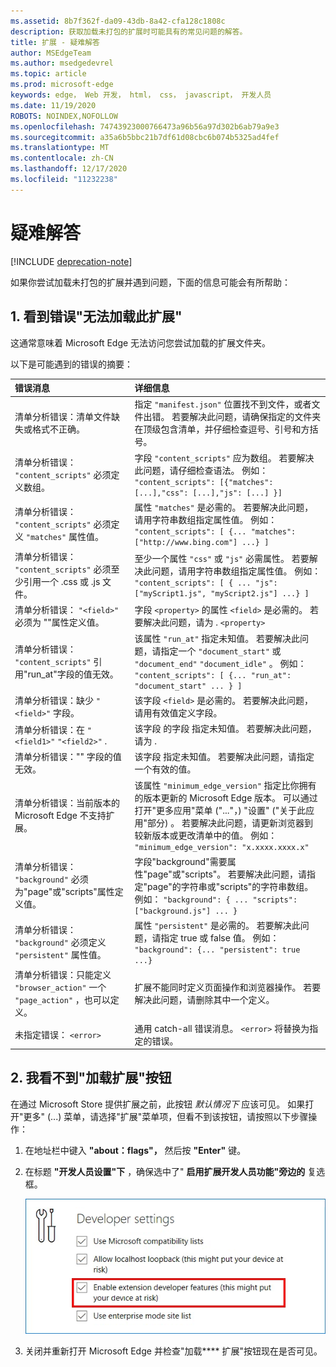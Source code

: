 ```yaml
---
ms.assetid: 8b7f362f-da09-43db-8a42-cfa128c1808c
description: 获取加载未打包的扩展时可能具有的常见问题的解答。
title: 扩展 - 疑难解答
author: MSEdgeTeam
ms.author: msedgedevrel
ms.topic: article
ms.prod: microsoft-edge
keywords: edge， Web 开发， html， css， javascript， 开发人员
ms.date: 11/19/2020
ROBOTS: NOINDEX,NOFOLLOW
ms.openlocfilehash: 74743923000766473a96b56a97d302b6ab79a9e3
ms.sourcegitcommit: a35a6b5bbc21b7df61d08cbc6b074b5325ad4fef
ms.translationtype: MT
ms.contentlocale: zh-CN
ms.lasthandoff: 12/17/2020
ms.locfileid: "11232238"
---
```

# 疑难解答  

[!INCLUDE [deprecation-note](includes/deprecation-note.md)]  

如果你尝试加载未打包的扩展并遇到问题，下面的信息可能会有所帮助：

## 1. 看到错误"无法加载此扩展"

这通常意味着 Microsoft Edge 无法访问您尝试加载的扩展文件夹。

以下是可能遇到的错误的摘要：

错误消息 | 详细信息
:--------- | :------------
清单分析错误：清单文件缺失或格式不正确。 | 指定 `"manifest.json"` 位置找不到文件，或者文件出错。 若要解决此问题，请确保指定的文件夹在顶级包含清单，并仔细检查逗号、引号和方括号。
清单分析错误： `"content_scripts"` 必须定义数组。 | 字段 `"content_scripts"` 应为数组。 若要解决此问题，请仔细检查语法。 例如： `"content_scripts": [{"matches": [...],"css": [...],"js": [...] }]`
清单分析错误： `"content_scripts"` 必须定义 `"matches"` 属性值。 | 属性 `"matches"` 是必需的。 若要解决此问题，请用字符串数组指定属性值。 例如： `"content_scripts": [ {... "matches": ["http://www.bing.com"] ...} ]`
清单分析错误： `"content_scripts"` 必须至少引用一个 .css 或 .js 文件。 | 至少一个属性 `"css"` 或 `"js"` 必需属性。 若要解决此问题，请用字符串数组指定属性值。 例如： `"content_scripts": [ { ... "js": ["myScript1.js", "myScript2.js"] ...} ]`
清单分析错误： `"<field>"` 必须为 <property> ""属性定义值。 | 字段 `<property>` 的属性 `<field>` 是必需的。 若要解决此问题，请为 . `<property>`
清单分析错误： `"content_scripts"` 引用"run_at"字段的值无效。 | 该属性 `"run_at"` 指定未知值。 若要解决此问题，请指定一个 `"document_start"` 或 `"document_end"` `"document_idle"` 。 例如： `"content_scripts": [ {... "run_at": "document_start" ... } ]`
清单分析错误：缺少 `"<field>"` 字段。 | 该字段 `<field>` 是必需的。 若要解决此问题，请用有效值定义字段。
清单分析错误：在 `"<field1>"` `"<field2>"` . | 该字段 <field1> 的字段 <field2> 指定未知值。 若要解决此问题，请为 . <field1>
清单分析错误："" <field> 字段的值无效。 | 该字段 <field> 指定未知值。 若要解决此问题，请指定一个有效的值。
清单分析错误：当前版本的 Microsoft Edge 不支持扩展。 | 该属性 `"minimum_edge_version"` 指定比你拥有的版本更新的 Microsoft Edge 版本。 可以通过打开"更多应用"菜单 ("..."，) "设置" ("关于此应用"部分) 。 若要解决此问题，请更新浏览器到较新版本或更改清单中的值。 例如： `"minimum_edge_version": "x.xxxx.xxxx.x"`
清单分析错误： `"background"` 必须为"page"或"scripts"属性定义值。 | 字段"background"需要属性"page"或"scripts"。 若要解决此问题，请指定"page"的字符串或"scripts"的字符串数组。 例如： `"background": { ... "scripts": ["background.js"] ... }`
清单分析错误： `"background"` 必须定义 `"persistent"` 属性值。 | 属性 `"persistent"` 是必需的。 若要解决此问题，请指定 true 或 false 值。 例如： `"background": {... "persistent": true ...}`
清单分析错误：只能定义 `"browser_action"` 一个 `"page_action"` ，也可以定义。 | 扩展不能同时定义页面操作和浏览器操作。 若要解决此问题，请删除其中一个定义。
未指定错误： `<error>` | 通用 catch-all 错误消息。 `<error>` 将替换为指定的错误。


## 2. 我看不到"加载扩展"按钮
在通过 Microsoft Store 提供扩展之前，此按钮 *默认情况下* 应该可见。 如果打开"更多" (...) 菜单，请选择"扩展"菜单项，但看不到该按钮，请按照以下步骤操作：

1. 在地址栏中键入 **"about：flags"，** 然后按 **"Enter"** 键。
2. 在标题 **"开发人员设置"下** ，确保选中了" **启用扩展开发人员功能"旁边的** 复选框。

   ![关于标志](./media/aboutflags.PNG)  

3. 关闭并重新打开 Microsoft Edge 并检查"加载**** 扩展"按钮现在是否可见。
